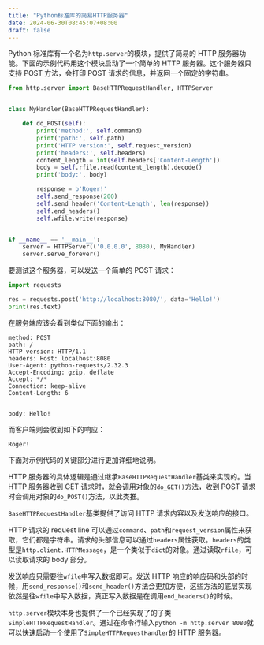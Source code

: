 ```yaml
---
title: "Python标准库的简易HTTP服务器"
date: 2024-06-30T08:45:07+08:00
draft: false
---
```


Python 标准库有一个名为`http.server`的模块，提供了简易的 HTTP 服务器功能。下面的示例代码用这个模块启动了一个简单的 HTTP 服务器。这个服务器只支持 POST 方法，会打印 POST 请求的信息，并返回一个固定的字符串。

```python
from http.server import BaseHTTPRequestHandler, HTTPServer


class MyHandler(BaseHTTPRequestHandler):

    def do_POST(self):
        print('method:', self.command)
        print('path:', self.path)
        print('HTTP version:', self.request_version)
        print('headers:', self.headers)
        content_length = int(self.headers['Content-Length'])
        body = self.rfile.read(content_length).decode()
        print('body:', body)

        response = b'Roger!'
        self.send_response(200)
        self.send_header('Content-Length', len(response))
        self.end_headers()
        self.wfile.write(response)


if __name__ == '__main__':
    server = HTTPServer(('0.0.0.0', 8080), MyHandler)
    server.serve_forever()
```

要测试这个服务器，可以发送一个简单的 POST 请求：

```python
import requests

res = requests.post('http://localhost:8080/', data='Hello!')
print(res.text)
```

在服务端应该会看到类似下面的输出：

```
method: POST
path: /
HTTP version: HTTP/1.1
headers: Host: localhost:8080
User-Agent: python-requests/2.32.3
Accept-Encoding: gzip, deflate
Accept: */*
Connection: keep-alive
Content-Length: 6


body: Hello!
```

而客户端则会收到如下的响应：

```
Roger!
```

下面对示例代码的关键部分进行更加详细地说明。

HTTP 服务器的具体逻辑是通过继承`BaseHTTPRequestHandler`基类来实现的。当 HTTP 服务器收到 GET 请求时，就会调用对象的`do_GET()`方法，收到 POST 请求时会调用对象的`do_POST()`方法，以此类推。

`BaseHTTPRequestHandler`基类提供了访问 HTTP 请求内容以及发送响应的接口。

HTTP 请求的 request line 可以通过`command`、`path`和`request_version`属性来获取，它们都是字符串。请求的头部信息可以通过`headers`属性获取。`headers`的类型是`http.client.HTTPMessage`，是一个类似于`dict`的对象。通过读取`rfile`，可以读取请求的 body 部分。

发送响应只需要往`wfile`中写入数据即可。发送 HTTP 响应的响应码和头部的时候，用`send_response()`和`send_header()`方法会更加方便，这些方法的底层实现依然是往`wfile`中写入数据，真正写入数据是在调用`end_headers()`的时候。

`http.server`模块本身也提供了一个已经实现了的子类`SimpleHTTPRequestHandler`。通过在命令行输入`python -m http.server 8080`就可以快速启动一个使用了`SimpleHTTPRequestHandler`的 HTTP 服务器。
